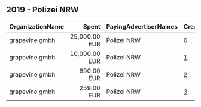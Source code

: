 ## 2019 - Polizei NRW 
|OrganizationName|Spent|PayingAdvertiserNames|CreativeUrls|Impressions|Genders|AgeBrackets|CountryCodes|BillingAddresses|CandidateBallotInformation|
|:---|---:|:---|:---|---:|:---|:---|:---|:---|:---|
|grapevine gmbh|25,000.00 EUR|Polizei NRW|[0](https://www.snap.com/political-ads/asset/cf4110ed66642dee9e810b2c3ee566758a3203523731c96bd3b3431f698a2b65?mediaType=mp4)|4,058,455|||germany|"Tengstraße 9,München,80798,DE"||
|grapevine gmbh|10,000.00 EUR|Polizei NRW|[1](https://www.snap.com/political-ads/asset/cf4110ed66642dee9e810b2c3ee566758a3203523731c96bd3b3431f698a2b65?mediaType=mp4)|1,592,059|||germany|"Tengstraße 9,München,80798,DE"||
|grapevine gmbh|690.00 EUR|Polizei NRW|[2](https://www.snap.com/political-ads/asset/098d7cc0a100be23b224d5c73621d8c6a403b9c1c3d7580636810a8091b36c0b?mediaType=mp4)|640,524|||germany|"Tengstraße 9,München,80798,DE"||
|grapevine gmbh|259.00 EUR|Polizei NRW|[3](https://www.snap.com/political-ads/asset/ef83bb432c06bb584ced46f3d641566a0a77e3ac5b9d6da6dfc3e41c7ac2b2c8?mediaType=mp4)|217,516|||germany|"Tengstraße 9,München,80798,DE"||
